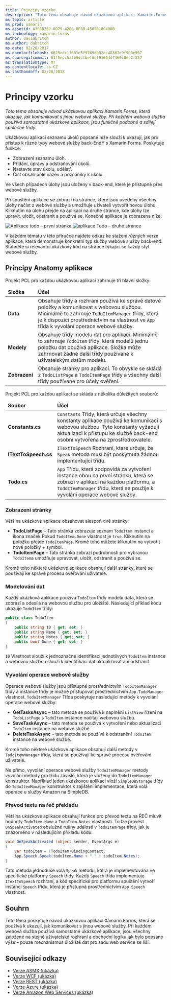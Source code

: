 ```yaml
---
title: Principy vzorku
description: "Toto téma obsahuje návod ukázkovou aplikaci Xamarin.Forms, která ukazuje, jak komunikovat s jinou webové služby. Při každém webová služba používá samostatné ukázkové aplikace, jsou funkčně podobné a sdílejí společné třídy."
ms.topic: article
ms.prod: xamarin
ms.assetid: A3FEB262-0D79-42E6-8F8B-A565618C490B
ms.technology: xamarin-forms
author: davidbritch
ms.author: dabritch
ms.date: 02/28/2017
ms.openlocfilehash: 6625edc1f661e5f9769de82ec48367e9f900e567
ms.sourcegitcommit: 61f5ecc5a2b5dcfbefdef91664d7460c0ee2f357
ms.translationtype: MT
ms.contentlocale: cs-CZ
ms.lasthandoff: 02/28/2018
---
```

# <a name="understanding-the-sample"></a>Principy vzorku

_Toto téma obsahuje návod ukázkovou aplikaci Xamarin.Forms, která ukazuje, jak komunikovat s jinou webové služby. Při každém webová služba používá samostatné ukázkové aplikace, jsou funkčně podobné a sdílejí společné třídy._

Ukázkovou aplikaci seznamu úkolů popsané níže slouží k ukazují, jak pro přístup k různé typy webové služby back-EndY s Xamarin.Forms. Poskytuje funkce:

- Zobrazení seznamu úloh.
- Přidání, úpravy a odstraňování úkolů.
- Nastavte stav úkolu, udělat'.
- Číst obsah pole název a poznámky k úkolu.

Ve všech případech úlohy jsou uloženy v back-end, které je přístupné přes webové služby.

Při spuštění aplikace se zobrazí na stránce, které jsou uvedeny všechny úlohy načíst z webové služby a umožňuje uživateli vytvořit novou úlohu. Kliknutím na úlohu přejde na aplikaci na druhé stránce, kde úlohy lze upravit, uložit, odstranit a používá se. Konečné aplikace je zobrazena níže:

![](walkthrough-images/app-example-1.png "Aplikace todo – první stránka")
![](walkthrough-images/app-example-2.png "aplikace Todo – druhé stránce")

V každém tématu v této příručce najdete odkaz ke stažení *různých* verze aplikace, která demonstruje konkrétní typ služby webové služby back-end. Stáhněte si relevantní ukázkový kód na stránce týkající se každý styl webové služby.

## <a name="understanding-the-application-anatomy"></a>Principy Anatomy aplikace

Projekt PCL pro každou ukázkovou aplikaci zahrnuje tři hlavní složky:

<table>
    <thead>
        <tr><td><strong>Složka</strong></td><td><strong>Účel</strong></td></tr>
    </thead>
    <tbody>
        <tr>
            <td><strong>Data</strong></td>
                        <td>Obsahuje třídy a rozhraní používá ke správě datové položky a komunikovat s webovou službou. Minimálně to zahrnuje <code>TodoItemManager</code> třídy, která je k dispozici prostřednictvím na vlastnost ve <code>App</code> třída k vyvolání operace webové služby.</td>
        </tr>
        <tr>
            <td><strong>Modely</strong></td>
                        <td>Obsahuje třídy modelu dat pro aplikaci. Minimálně to zahrnuje <code>TodoItem</code> třídy, která modelů jednu položku dat používá aplikace. Složka může zahrnovat žádné další třídy používané k uživatelským datům modelu.</td>
        </tr>
        <tr>
            <td><strong>Zobrazení</strong></td>
                        <td>Obsahuje stránky pro aplikaci. To obvykle se skládá z <code>TodoListPage</code> a <code>TodoItemPage</code> třídy a všechny další třídy používané pro účely ověření.</td>
                </tr>
    </tbody>
</table>

Projekt PCL pro každou aplikaci se skládá z několika důležitých souborů:

<table>
    <thead>
      <tr><td><strong>Soubor</strong></td><td><strong>Účel</strong></td></tr>
    <thead>
    <tbody>
        <tr>
            <td><strong>Constants.cs</strong></td>
            <td><code>Constants</code> Třídy, která určuje všechny konstanty aplikace používá ke komunikaci s webovou službou. Tyto konstanty vyžadují aktualizaci k přístupu ke službě back-end osobní vytvořena na zprostředkovatele.
        </tr>
        <tr>
            <td><strong>ITextToSpeech.cs</strong></td>
            <td><code>ITextToSpeech</code> Rozhraní, které určuje, že <code>Speak</code> metoda musí být poskytnuta žádnou implementující třídu.</td>
        </tr>
        <tr>
          <td><strong>Todo.cs</strong></td>
          <td><code>App</code> Třídu, která zodpovídá za vytvoření instance obou na první stránku, která se zobrazí v aplikaci na každou platformu, a <code>TodoItemManager</code> třídu, která se použije k vyvolání operace webové služby.</td>
        </tr>
    </tbody>
</table>

### <a name="viewing-pages"></a>Zobrazení stránky

Většina ukázkové aplikace obsahovat alespoň dvě stránky:

- **TodoListPage** – Tato stránka zobrazuje seznam `TodoItem` instancí a ikona značek Pokud `TodoItem.Done` vlastnost je `true`. Kliknutím na položku přejde `TodoItemPage`. Kromě toho můžete kliknutím na vytvořit nové položky  *+*  symbol.
- **TodoItemPage** – Tato stránka zobrazí podrobnosti pro vybranou `TodoItem`a umožňuje upravovat, uložit, odstranit a používá se.

Kromě toho některé ukázkové aplikace obsahují další stránky, které se používají ke správě procesu ověřování uživatele.

### <a name="modeling-the-data"></a>Modelování dat

Každý ukázková aplikace používá `TodoItem` třídy modelu data, která se zobrazí a odesílá na webovou službu pro úložiště. Následující příklad kódu ukazuje `TodoItem` třídy:

```csharp
public class TodoItem
{
    public string ID { get; set; }
    public string Name { get; set; }
    public string Notes { get; set; }
    public bool Done { get; set; }
}
```

`ID` Vlastnost slouží k jednoznačné identifikaci jednotlivých `TodoItem` instance a webovou službou slouží k identifikaci dat aktualizovat ani odstranit.

### <a name="invoking-web-service-operations"></a>Vyvolání operace webové služby

Operace webové služby jsou přístupné prostřednictvím `TodoItemManager` třídy a instance třídy je možné přistupovat prostřednictvím `App.TodoManager` vlastnost. `TodoItemManager` Třída poskytuje následující metody k vyvolání operace webové služby:

- **GetTasksAsync** – tato metoda se používá k naplnění `ListView` řízení na `TodoListPage` s `TodoItem` instance načítají webovou službu.
- **SaveTaskAsync** – tato metoda se používá k vytvoření nebo aktualizaci `TodoItem` instance na webové službě.
- **DeleteTaskAsync** – tato metoda se používá k odstranění `TodoItem` instance na webové službě.

Kromě toho některé ukázkové aplikace obsahují další metody v `TodoItemManager` třídy, která se používají ke správě procesu ověřování uživatele.

Ne přímo, vyvolání operace webové služby `TodoItemManager` metody vyvolání metody pro třídu závislé, která je vloženy do `TodoItemManager` konstruktor. Například jeden ukázkovou aplikaci vloží `SimpleDBStorage` třídy do `TodoItemManager` konstruktor k zajištění implementace, která volá operace u služby Amazon na SimpleDB.

### <a name="translating-text-to-speech"></a>Převod textu na řeč překladu

Většina ukázkové aplikace obsahují funkce pro převod textu na ŘEČ mluvit hodnoty `TodoItem.Name` a `TodoItem.Notes` vlastnosti. To lze provést `OnSpeakActivated` obslužné rutiny událostí v `TodoItemPage` třídy, jak je znázorněno v následujícím příkladu kódu:

```csharp
void OnSpeakActivated (object sender, EventArgs e)
{
    var todoItem = (TodoItem)BindingContext;
    App.Speech.Speak(todoItem.Name + " " + todoItem.Notes);
}
```

Tato metoda jednoduše volá `Speak` metodu, která je implementována ve specifické platformy `Speech` třídy. Každý `Speech` třída implementuje `ITextToSpeech` rozhraní, a kód specifické pro platformu spuštění vytvoří instanci `Speech` třídu, která je přístupná prostřednictvím `App.Speech` vlastnost.

## <a name="summary"></a>Souhrn

Toto téma poskytuje návod ukázkovou aplikaci Xamarin.Forms, která se používá k ukazují, jak komunikovat s jinou webové služby. Při každém webová služba používá samostatné ukázkové aplikace, jsou všechny založené na stejné uživatelské rozhraní a obchodní logiku jak bylo popsáno výše – pouze mechanismus úložiště dat pro sadu web service se liší.


## <a name="related-links"></a>Související odkazy

- [Verze ASMX (ukázka)](https://developer.xamarin.com/samples/xamarin-forms/WebServices/TodoASMX)
- [Verze WCF (ukázka)](https://developer.xamarin.com/samples/xamarin-forms/WebServices/TodoWCF)
- [Verze REST (ukázka)](https://developer.xamarin.com/samples/xamarin-forms/WebServices/TodoREST)
- [Verze Azure (ukázka)](https://developer.xamarin.com/samples/xamarin-forms/WebServices/TodoAzure)
- [Verze Amazon Web Services (ukázka)](https://developer.xamarin.com/samples/xamarin-forms/WebServices/TodoAWS)
